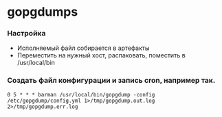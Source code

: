 # gopgdumps

### Настройка

- Исполняемый файл собирается в артефакты
- Переместить на нужный хост, распаковать, поместить в /usr/local/bin

### Создать файл конфигурации и запись cron, например так.

```
0 5 * * * barman /usr/local/bin/gopgdump -config /etc/gopgdump/config.yml 1>/tmp/gopgdump.out.log 2>/tmp/gopgdump.err.log
```

